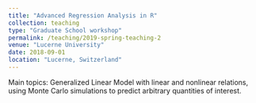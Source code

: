 ```yaml
---
title: "Advanced Regression Analysis in R"
collection: teaching
type: "Graduate School workshop"
permalink: /teaching/2019-spring-teaching-2
venue: "Lucerne University"
date: 2018-09-01
location: "Lucerne, Switzerland"
---
```


Main topics: Generalized Linear Model with linear and nonlinear relations, using Monte Carlo simulations to predict arbitrary quantities of interest.